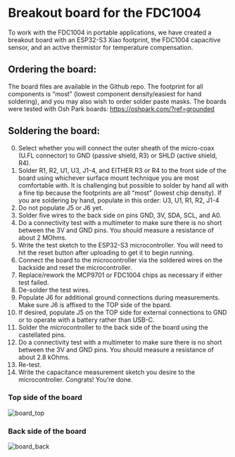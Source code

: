 # Breakout board for the FDC1004
To work with the FDC1004 in portable applications, we have created a breakout board with an ESP32-S3 Xiao footprint, the FDC1004 capacitive sensor, and an active thermistor for temperature compensation. 

## Ordering the board: 
The board files are available in the Github repo. The footprint for all components is “most” (lowest component density/easiest for hand soldering), and you may also wish to order solder paste masks. The boards were tested with Osh Park boards: https://oshpark.com/?ref=grounded

## Soldering the board: 
0. Select whether you will connect the outer sheath of the micro-coax (U.FL connector) to GND (passive shield, R3) or SHLD (active shield, R4).
1. Solder R1, R2, U1, U3, J1-4, and EITHER R3 or R4 to the front side of the board using whichever surface mount technique you are most comfortable with. It is challenging but possible to solder by hand all with a fine tip because the footprints are all “most” (lowest chip density). If you are soldering by hand, populate in this order: U3, U1, R1, R2, J1-4
2. Do not populate J5 or J6 yet.
3. Solder five wires to the back side on pins GND, 3V, SDA, SCL, and A0. 
4. Do a connectivity test with a multimeter to make sure there is no short between the 3V and GND pins. You should measure a resistance of about 2 MOhms.
5. Write the test sketch to the ESP32-S3 microcontroller. You will need to hit the reset button after uploading to get it to begin running.
6. Connect the board to the microcontroller via the soldered wires on the backside and reset the microcontroller.
7. Replace/rework the MCP9701 or FDC1004 chips as necessary if either test failed. 
8. De-solder the test wires.
9. Populate J6 for additional ground connections during measurements. Make sure J6 is affixed to the TOP side of the bpard.
10. If desired, populate J5 on the TOP side for external connections to GND or to operate with a battery rather than USB-C.
11. Solder the microcontroller to the back side of the board using the castellated pins. 
12. Do a connectivity test with a multimeter to make sure there is no short between the 3V and GND pins. You should measure a resistance of about 2.8 kOhms.
13. Re-test.
14. Write the capacitance measurement sketch you desire to the microcontroller. Congrats! You're done.

### Top side of the board
![board_top](https://github.com/user-attachments/assets/d75f759b-e83a-4266-ba1f-ab57ecd87e33)

### Back side of the board
![board_back](https://github.com/user-attachments/assets/be98fdb5-17ce-48d6-8f58-294e89ce54ae)





